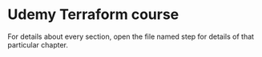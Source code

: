 # Udemy Terraform course

For details about every section, open the file named step for details of that particular chapter.
